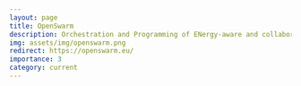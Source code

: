 ```yaml
---
layout: page
title: OpenSwarm
description: Orchestration and Programming of ENergy-aware and collaborative Swarms With AI-powered Reliable Methods <br /> <b>(2023-2025)</b>
img: assets/img/openswarm.png
redirect: https://openswarm.eu/
importance: 3
category: current
---
```

